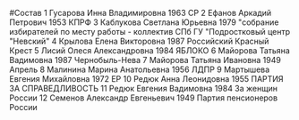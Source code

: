 #Состав
1 Гусарова Инна Владимировна 1963 СР
2 Ефанов Аркадий Петрович 1953 КПРФ
3 Каблукова Светлана Юрьевна 1979 \"собрание избирателей по месту работы - коллектив СПб ГУ \"Подростковый центр \"Невский\"
4 Крылова Елена Викторовна 1987 Российский Красный Крест
5 Лисий Олеся Александровна 1984 ЯБЛОКО
6 Майорова Татьяна Вадимовна 1987 Чернобыль-Нева
7 Майорова Татьяна Ивановна 1949 Апрель
8 Малинина Марина Анатольевна 1956 ЛДПР
9 Мартышева Евгения Михайловна 1972 ЕР
10 Редюк Анна Леонидовна 1955 ПАРТИЯ ЗА СПРАВЕДЛИВОСТЬ
11 Редюк Евгения Вадимовна 1984 За женщин России
12 Семенов Александр Евгеньевич 1949 Партия пенсионеров России
